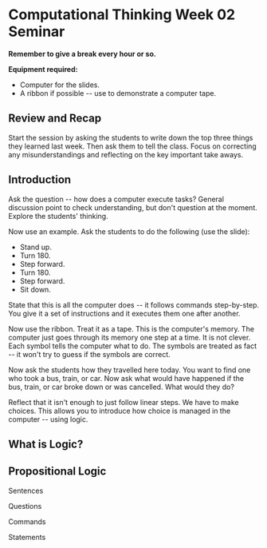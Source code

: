 # Computational Thinking Week 02 Seminar

**Remember to give a break every hour or so.**

**Equipment required:**

- Computer for the slides.
- A ribbon if possible -- use to demonstrate a computer tape.

## Review and Recap

Start the session by asking the students to write down the top three things they learned last week. Then ask them to tell the class. Focus on correcting any misunderstandings and reflecting on the key important take aways.

## Introduction

Ask the question -- how does a computer execute tasks? General discussion point to check understanding, but don't question at the moment. Explore the students' thinking.

Now use an example. Ask the students to do the following (use the slide):

- Stand up.
- Turn 180.
- Step forward.
- Turn 180.
- Step forward.
- Sit down.

State that this is all the computer does -- it follows commands step-by-step. You give it a set of instructions and it executes them one after another.

Now use the ribbon. Treat it as a tape. This is the computer's memory. The computer just goes through its memory one step at a time. It is not clever. Each symbol tells the computer what to do. The symbols are treated as fact -- it won't try to guess if the symbols are correct.

Now ask the students how they travelled here today. You want to find one who took a bus, train, or car. Now ask what would have happened if the bus, train, or car broke down or was cancelled. What would they do?

Reflect that it isn't enough to just follow linear steps. We have to make choices. This allows you to introduce how choice is managed in the computer -- using logic.

## What is Logic?



## Propositional Logic



Sentences



Questions



Commands



Statements



